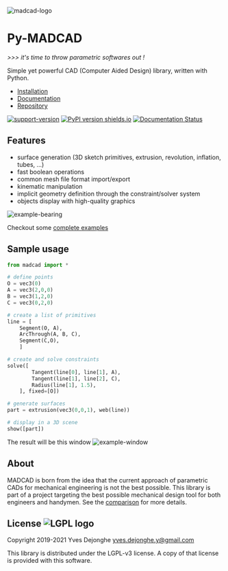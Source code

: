 ![madcad-logo](docs/logo.png)

# Py-MADCAD

*>>> it's time to throw parametric softwares out !*

Simple yet powerful CAD (Computer Aided Design) library, written with Python.

- [Installation](https://pymadcad.readthedocs.io/en/latest/installation.html)
- [Documentation](https://pymadcad.readthedocs.io/en/latest/?)
- [Repository](https://github.com/jimy-byerley/pymadcad)

[![support-version](https://img.shields.io/pypi/pyversions/pymadcad.svg)](https://img.shields.io/pypi/pyversions/pymadcad)
[![PyPI version shields.io](https://img.shields.io/pypi/v/pymadcad.svg)](https://pypi.org/project/pymadcad/)
[![Documentation Status](https://readthedocs.org/projects/pymadcad/badge/?version=latest)](https://pymadcad.readthedocs.io/en/latest/?badge=latest)


## Features

- surface generation (3D sketch primitives, extrusion, revolution, inflation, tubes, ...)
- fast boolean operations
- common mesh file format import/export
- kinematic manipulation
- implicit geometry definition through the constraint/solver system
- objects display with high-quality graphics

![example-bearing](examples/bearing.png)

Checkout some [complete examples](examples)


## Sample usage

```python
from madcad import *

# define points
O = vec3(0)
A = vec3(2,0,0)
B = vec3(1,2,0)
C = vec3(0,2,0)

# create a list of primitives
line = [
	Segment(O, A),          
	ArcThrough(A, B, C),
	Segment(C,O),           
	]

# create and solve constraints
solve([
		Tangent(line[0], line[1], A),   
		Tangent(line[1], line[2], C),   
		Radius(line[1], 1.5),           
	], fixed=[O])

# generate surfaces
part = extrusion(vec3(0,0,1), web(line))

# display in a 3D scene
show([part])
```

The result will be this window
![example-window](docs/screenshots/readme-example.png)


## About

MADCAD is born from the idea that the current approach of parametric CADs for mechanical engineering is not the best possible. This library is part of a project targeting the best possible mechanical design tool for both engineers and handymen. See the 
[comparison](https://pymadcad.readthedocs.io/en/latest/concepts.html#comparison-with-existing-cad-softwares) 
for more details.

## License   ![LGPL logo](https://www.gnu.org/graphics/lgplv3-88x31.png)

Copyright 2019-2021 Yves Dejonghe <yves.dejonghe.y@gmail.com>

This library is distributed under the LGPL-v3 license. A copy of that license is provided with this software.
